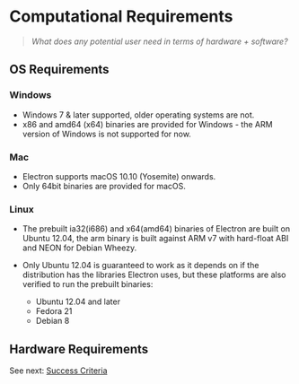 # Computational Requirements
>*What does any potential user need in terms of hardware + software?*

## OS Requirements

### Windows

- Windows 7 & later supported, older operating systems are not.
- x86 and amd64 (x64) binaries are provided for Windows - the ARM version of Windows is not supported for now.

### Mac

- Electron supports macOS 10.10 (Yosemite) onwards.
- Only 64bit binaries are provided for macOS.

### Linux

- The prebuilt ia32(i686) and x64(amd64) binaries of Electron are built on Ubuntu 12.04, the arm binary is built against ARM v7 with hard-float ABI and NEON for Debian Wheezy.
- Only Ubuntu 12.04 is guaranteed to work as it depends on if the distribution has the libraries Electron uses, but these platforms are also verified to run the prebuilt binaries:

  - Ubuntu 12.04 and later
  - Fedora 21
  - Debian 8

## Hardware Requirements



See next: [Success Criteria](1.7-success_criteria.md)
